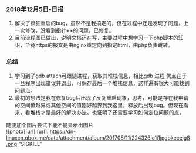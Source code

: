 ### 2018年12月5日-日报

1. 解决了疯狂重启的bug，虽然不是我搞定的，但在过程中还是发现了问题，上一次修改，没看到指针++的问题，已修复。  
2. 目前流程图已做出，说明文档还在写，主要过程中想学习一下php脚本的知识，毕竟https的报文是由nginx重定向到指定html，由php负责跳转。  

### 总结

1. 学习到了gdb attach可跟随进程，获取其堆栈信息，相比gdb 进程 优点在于一旦程序出现错误并退出，可保存最后一个堆栈信息，这样遍有很大可能找到问题点。  
2. 最初的想法是我在修复bug后出现了反复重启现象，思考，可能是存在我申请的空间值越界或其他空间的值刚好越界到我这里，释放后出现bug。但现在看来，看堆栈才是最好的解决办法。也证明了还需要学习如何定位问题的点，  
    
  
  

随便加个图片尝试下能不能显示出图片  
![photo][url]
[url]: https://dn-linuxcn.qbox.me/data/attachment/album/201708/11/224326ic1j1jpgbkecejg8.png "SIGKILL"
